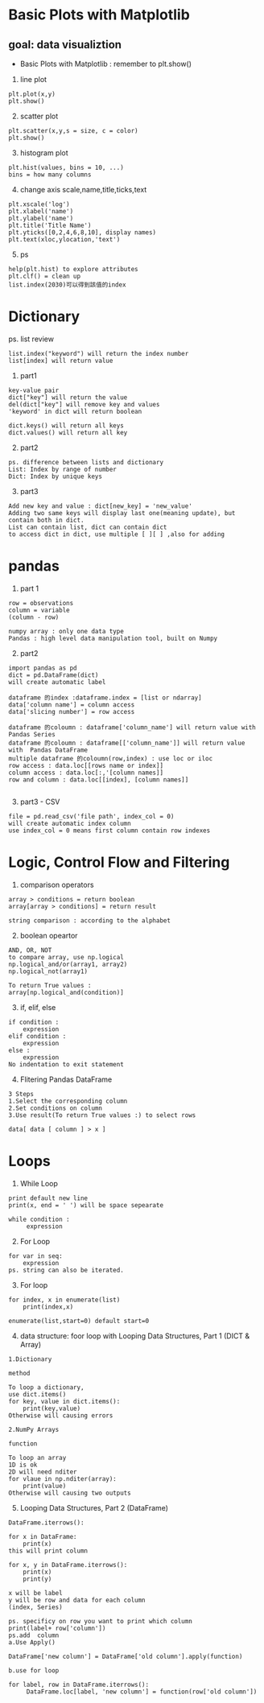 # Basic Plots with Matplotlib

##  goal: data visualiztion
* Basic Plots with Matplotlib : remember to plt.show()
1. line plot
```
plt.plot(x,y)
plt.show()
```
2. scatter plot
```
plt.scatter(x,y,s = size, c = color)
plt.show()
```
3. histogram plot
```
plt.hist(values, bins = 10, ...)
bins = how many columns
```
4. change axis scale,name,title,ticks,text
```
plt.xscale('log')
plt.xlabel('name')
plt.ylabel('name')
plt.title('Title Name')
plt.yticks([0,2,4,6,8,10], display names)
plt.text(xloc,ylocation,'text')

```
5. ps
```
help(plt.hist) to explore attributes
plt.clf() = clean up
list.index(2030)可以得到該值的index
```

# Dictionary
ps. list review
```
list.index("keyword") will return the index number
list[index] will return value

```

1. part1
```
key-value pair
dict["key"] will return the value
del(dict["key"] will remove key and values
'keyword' in dict will return boolean

dict.keys() will return all keys
dict.values() will return all key
```
2. part2
```
ps. difference between lists and dictionary
List: Index by range of number
Dict: Index by unique keys
```

3. part3
```
Add new key and value : dict[new_key] = 'new_value'
Adding two same keys will display last one(meaning update), but contain both in dict.
List can contain list, dict can contain dict
to access dict in dict, use multiple [ ][ ] ,also for adding
```

# pandas

1. part 1
```
row = observations
column = variable
(column - row)

numpy array : only one data type
Pandas : high level data manipulation tool, built on Numpy

```
2. part2
```
import pandas as pd
dict = pd.DataFrame(dict)
will create automatic label

dataframe 的index :dataframe.index = [list or ndarray]
data['column name'] = column access
data['slicing number'] = row access

dataframe 的coloumn : dataframe['column_name'] will return value with Pandas Series
dataframe 的coloumn : dataframe[['column_name']] will return value with  Pandas DataFrame
multiple dataframe 的coloumn(row,index) : use loc or iloc
row access : data.loc[[rows name or index]]
column access : data.loc[:,'[column names]]
row and column : data.loc[[index], [column names]]


```

3. part3 - CSV
```
file = pd.read_csv('file path', index_col = 0)
will create automatic index column
use index_col = 0 means first column contain row indexes
```

# Logic, Control Flow and Filtering 
1. comparison operators
```
array > conditions = return boolean
array[array > conditions] = return result

string comparison : according to the alphabet

```
2. boolean opeartor
```
AND, OR, NOT
to compare array, use np.logical
np.logical_and/or(array1, array2)
np.logical_not(array1)

To return True values :
array[np.logical_and(condition)]
```
3. if, elif, else
```
if condition :
    expression
elif condition :
    expression
else :
    expression
No indentation to exit statement
```
4. Flitering Pandas DataFrame
```
3 Steps
1.Select the corresponding column
2.Set conditions on column
3.Use result(To return True values :) to select rows

data[ data [ column ] > x ]

```
# Loops
1. While Loop
```
print default new line
print(x, end = ' ') will be space sepearate

while condition :
     expression
```

2. For Loop
```
for var in seq:
    expression
ps. string can also be iterated.
```

3. For loop
```
for index, x in enumerate(list)
    print(index,x)

enumerate(list,start=0) default start=0

```
4. data structure: foor loop with Looping Data Structures, Part 1 (DICT & Array)
```
1.Dictionary

method

To loop a dictionary,
use dict.items()
for key, value in dict.items():
    print(key,value)
Otherwise will causing errors

2.NumPy Arrays

function

To loop an array
1D is ok
2D will need nditer
for vlaue in np.nditer(array):
    print(value)
Otherwise will causing two outputs

```
5. Looping Data Structures, Part 2 (DataFrame)
```
DataFrame.iterrows():

for x in DataFrame:
    print(x)
this will print column

for x, y in DataFrame.iterrows():
    print(x)
    print(y)

x will be label
y will be row and data for each column
(index, Series) 

ps. specificy on row you want to print which column 
print(label+ row['column'])
ps.add  column
a.Use Apply()

DataFrame['new column'] = DataFrame['old column'].apply(function)

b.use for loop

for label, row in DataFrame.iterrows():
     DataFrame.loc[label, 'new column'] = function(row['old column'])

```






